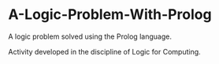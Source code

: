 # A-Logic-Problem-With-Prolog

A logic problem solved using the Prolog language.

Activity developed in the discipline of Logic for Computing.
